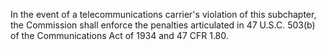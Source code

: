 In the event of a telecommunications carrier's violation of this subchapter, the Commission shall enforce the penalties articulated in 47 U.S.C. 503(b) of the Communications Act of 1934 and 47 CFR 1.80.

